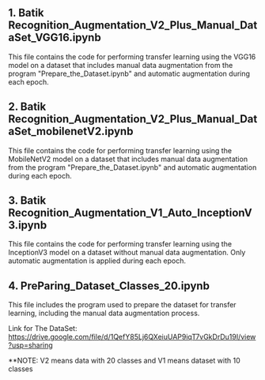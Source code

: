 ## 1. Batik Recognition_Augmentation_V2_Plus_Manual_DataSet_VGG16.ipynb
This file contains the code for performing transfer learning using the VGG16 model on a dataset that includes manual data augmentation from the program "Prepare_the_Dataset.ipynb" and automatic augmentation during each epoch.

## 2. Batik Recognition_Augmentation_V2_Plus_Manual_DataSet_mobilenetV2.ipynb
This file contains the code for performing transfer learning using the MobileNetV2 model on a dataset that includes manual data augmentation from the program "Prepare_the_Dataset.ipynb" and automatic augmentation during each epoch.

## 3. Batik Recognition_Augmentation_V1_Auto_InceptionV3.ipynb
This file contains the code for performing transfer learning using the InceptionV3 model on a dataset without manual data augmentation. Only automatic augmentation is applied during each epoch.

## 4. PreParing_Dataset_Classes_20.ipynb
This file includes the program used to prepare the dataset for transfer learning, including the manual data augmentation process.

Link for The DataSet: https://drive.google.com/file/d/1QefY85Lj6QXeiuUAP9iqT7vGkDrDu19I/view?usp=sharing

**NOTE: V2 means data with 20 classes and V1 means dataset with 10 classes
